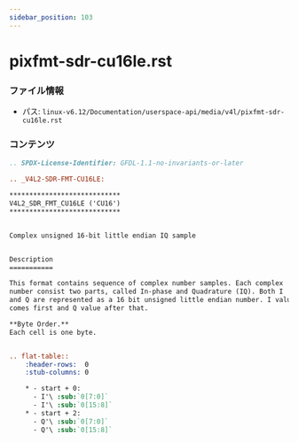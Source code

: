 ```yaml
---
sidebar_position: 103
---
```

# pixfmt-sdr-cu16le.rst

### ファイル情報

- パス: `linux-v6.12/Documentation/userspace-api/media/v4l/pixfmt-sdr-cu16le.rst`

### コンテンツ

```rst
.. SPDX-License-Identifier: GFDL-1.1-no-invariants-or-later

.. _V4L2-SDR-FMT-CU16LE:

****************************
V4L2_SDR_FMT_CU16LE ('CU16')
****************************


Complex unsigned 16-bit little endian IQ sample


Description
===========

This format contains sequence of complex number samples. Each complex
number consist two parts, called In-phase and Quadrature (IQ). Both I
and Q are represented as a 16 bit unsigned little endian number. I value
comes first and Q value after that.

**Byte Order.**
Each cell is one byte.


.. flat-table::
    :header-rows:  0
    :stub-columns: 0

    * - start + 0:
      - I'\ :sub:`0[7:0]`
      - I'\ :sub:`0[15:8]`
    * - start + 2:
      - Q'\ :sub:`0[7:0]`
      - Q'\ :sub:`0[15:8]`

```
